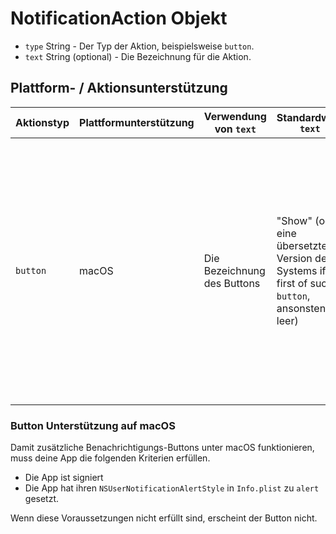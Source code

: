 # NotificationAction Objekt

* `type` String - Der Typ der Aktion, beispielsweise `button`.
* `text` String (optional) - Die Bezeichnung für die Aktion.

## Plattform- / Aktionsunterstützung

| Aktionstyp | Plattformunterstützung | Verwendung von `text`       | Standardwert `text`                                                                         | Einschränkungen                                                                                                                                                                                                                                                                                         |
| ---------- | ---------------------- | --------------------------- | ------------------------------------------------------------------------------------------- | ------------------------------------------------------------------------------------------------------------------------------------------------------------------------------------------------------------------------------------------------------------------------------------------------------- |
| `button`   | macOS                  | Die Bezeichnung des Buttons | "Show" (oder eine übersetzte Version des Systems if first of such `button`, ansonsten leer) | Nur das erste wird genutzt. Falls mehrere angegeben sind werden die weiteren Objekte als zusätzliche Aktionen aufgelistet (diese werden angezeigt, wenn die Maus über dem Aktionsbutton steht). Jede Aktion ist inkompatibel mit `hasReply` und wird ignoriert, wenn `hasReply` auf `true` gesetzt ist. |

### Button Unterstützung auf macOS

Damit zusätzliche Benachrichtigungs-Buttons unter macOS funktionieren, muss deine App die folgenden Kriterien erfüllen.

* Die App ist signiert
* Die App hat ihren `NSUserNotificationAlertStyle` in `Info.plist` zu `alert` gesetzt.

Wenn diese Voraussetzungen nicht erfüllt sind, erscheint der Button nicht.
